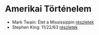 # Amerikai Történelem

- Mark Twain: Élet a Mississippin [részletek](_details/%7Bopf.creator%7D.md#id_937)
- Stephen King: 11/22/63 [részletek](_details/%7Bopf.creator%7D.md#id_523)